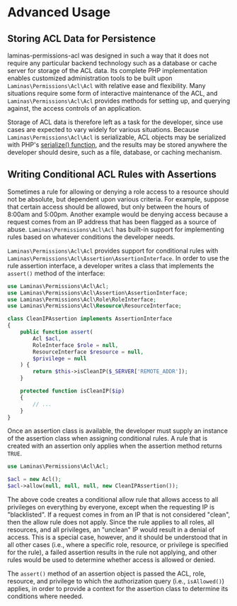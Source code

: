 # Advanced Usage

## Storing ACL Data for Persistence

laminas-permissions-acl was designed in such a way that it does not require any
particular backend technology such as a database or cache server for storage of the ACL data. Its
complete PHP implementation enables customized administration tools to be built upon
`Laminas\Permissions\Acl\Acl` with relative ease and flexibility. Many situations require some form of
interactive maintenance of the ACL, and `Laminas\Permissions\Acl\Acl` provides methods for setting
up, and querying against, the access controls of an application.

Storage of ACL data is therefore left as a task for the developer, since use cases are expected to
vary widely for various situations. Because `Laminas\Permissions\Acl\Acl` is serializable, ACL
objects may be serialized with PHP's [serialize() function](http://php.net/serialize), and the
results may be stored anywhere the developer should desire, such as a file, database, or caching
mechanism.

## Writing Conditional ACL Rules with Assertions

Sometimes a rule for allowing or denying a role access to a resource should not
be absolute, but dependent upon various criteria. For example, suppose that
certain access should be allowed, but only between the hours of 8:00am and
5:00pm. Another example would be denying access because a request comes from an
IP address that has been flagged as a source of abuse.
`Laminas\Permissions\Acl\Acl` has built-in support for implementing rules based
on whatever conditions the developer needs.

`Laminas\Permissions\Acl\Acl` provides support for conditional rules with
`Laminas\Permissions\Acl\Assertion\AssertionInterface`. In order to use the rule assertion interface, a
developer writes a class that implements the `assert()` method of the interface:

```php
use Laminas\Permissions\Acl\Acl;
use Laminas\Permissions\Acl\Assertion\AssertionInterface;
use Laminas\Permissions\Acl\Role\RoleInterface;
use Laminas\Permissions\Acl\Resource\ResourceInterface;

class CleanIPAssertion implements AssertionInterface
{
    public function assert(
        Acl $acl,
        RoleInterface $role = null,
        ResourceInterface $resource = null,
        $privilege = null
    ) {
        return $this->isCleanIP($_SERVER['REMOTE_ADDR']);
    }

    protected function isCleanIP($ip)
    {
        // ...
    }
}
```

Once an assertion class is available, the developer must supply an instance of
the assertion class when assigning conditional rules. A rule that is created
with an assertion only applies when the assertion method returns `TRUE`.

```php
use Laminas\Permissions\Acl\Acl;

$acl = new Acl();
$acl->allow(null, null, null, new CleanIPAssertion());
```

The above code creates a conditional allow rule that allows access to all
privileges on everything by everyone, except when the requesting IP is
"blacklisted". If a request comes in from an IP that is not considered "clean",
then the allow rule does not apply. Since the rule applies to all roles, all
resources, and all privileges, an "unclean" IP would result in a denial of
access. This is a special case, however, and it should be understood that in all
other cases (i.e., where a specific role, resource, or privilege is specified
for the rule), a failed assertion results in the rule not applying, and other
rules would be used to determine whether access is allowed or denied.

The `assert()` method of an assertion object is passed the ACL, role,
resource, and privilege to which the authorization query (i.e., `isAllowed()`)
applies, in order to provide a context for the assertion class to determine its
conditions where needed.
